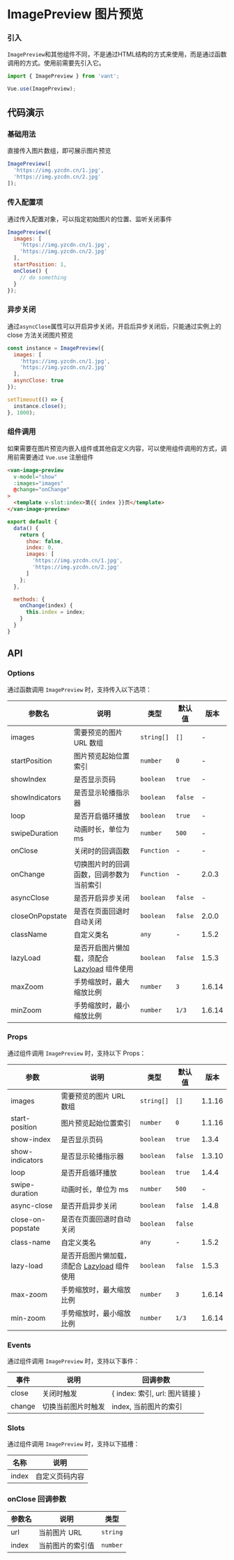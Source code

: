 # ImagePreview 图片预览

### 引入

`ImagePreview`和其他组件不同，不是通过HTML结构的方式来使用，而是通过函数调用的方式。使用前需要先引入它。

```js
import { ImagePreview } from 'vant';

Vue.use(ImagePreview);
```

## 代码演示

### 基础用法

直接传入图片数组，即可展示图片预览

```javascript
ImagePreview([
  'https://img.yzcdn.cn/1.jpg',
  'https://img.yzcdn.cn/2.jpg'
]);
```

### 传入配置项

通过传入配置对象，可以指定初始图片的位置、监听关闭事件

```javascript
ImagePreview({
  images: [
    'https://img.yzcdn.cn/1.jpg',
    'https://img.yzcdn.cn/2.jpg'
  ],
  startPosition: 1,
  onClose() {
    // do something
  }
});
```

### 异步关闭

通过`asyncClose`属性可以开启异步关闭，开启后异步关闭后，只能通过实例上的 close 方法关闭图片预览

```javascript
const instance = ImagePreview({
  images: [
    'https://img.yzcdn.cn/1.jpg',
    'https://img.yzcdn.cn/2.jpg'
  ],
  asyncClose: true
});

setTimeout(() => {
  instance.close();
}, 1000);
```

### 组件调用

如果需要在图片预览内嵌入组件或其他自定义内容，可以使用组件调用的方式，调用前需要通过 `Vue.use` 注册组件

```html
<van-image-preview
  v-model="show"
  :images="images"
  @change="onChange"
>
  <template v-slot:index>第{{ index }}页</template>
</van-image-preview>
```

```js
export default {
  data() {
    return {
      show: false,
      index: 0,
      images: [
        'https://img.yzcdn.cn/1.jpg',
        'https://img.yzcdn.cn/2.jpg'
      ]
    };
  },

  methods: {
    onChange(index) {
      this.index = index;
    }
  }
}
```

## API

### Options

通过函数调用 `ImagePreview` 时，支持传入以下选项：

| 参数名 | 说明 | 类型 | 默认值 | 版本 |
|------|------|------|------|------|
| images | 需要预览的图片 URL 数组 | `string[]` | `[]` | - |
| startPosition | 图片预览起始位置索引 | `number` | `0` | - |
| showIndex | 是否显示页码 | `boolean` | `true` | - |
| showIndicators | 是否显示轮播指示器 | `boolean` | `false` | - |
| loop | 是否开启循环播放 | `boolean` | `true` | - |
| swipeDuration | 动画时长，单位为 ms | `number` | `500` | - |
| onClose | 关闭时的回调函数 | `Function` | - | - |
| onChange | 切换图片时的回调函数，回调参数为当前索引 | `Function` | - | 2.0.3 |
| asyncClose | 是否开启异步关闭 | `boolean` | `false` | - |
| closeOnPopstate | 是否在页面回退时自动关闭 | `boolean` | `false` | 2.0.0 |
| className | 自定义类名 | `any` | - | 1.5.2 |
| lazyLoad | 是否开启图片懒加载，须配合 [Lazyload](#/zh-CN/lazyload) 组件使用 | `boolean` | `false` | 1.5.3 |
| maxZoom | 手势缩放时，最大缩放比例 | `number` | `3` | 1.6.14 |
| minZoom | 手势缩放时，最小缩放比例 | `number` | `1/3` | 1.6.14 |

### Props

通过组件调用 `ImagePreview` 时，支持以下 Props：

| 参数 | 说明 | 类型 | 默认值 | 版本 |
|------|------|------|------|------|
| images | 需要预览的图片 URL 数组 | `string[]` | `[]` | 1.1.16 |
| start-position | 图片预览起始位置索引 | `number` | `0` | 1.1.16 |
| show-index | 是否显示页码 | `boolean` | `true` | 1.3.4 |
| show-indicators | 是否显示轮播指示器 | `boolean` | `false` | 1.3.10 |
| loop | 是否开启循环播放 | `boolean` | `true` | 1.4.4 |
| swipe-duration | 动画时长，单位为 ms | `number` | `500` | - |
| async-close | 是否开启异步关闭 | `boolean` | `false` | 1.4.8 |
| close-on-popstate | 是否在页面回退时自动关闭 | `boolean` | `false` |
| class-name | 自定义类名 | `any` | - | 1.5.2 |
| lazy-load | 是否开启图片懒加载，须配合 [Lazyload](#/zh-CN/lazyload) 组件使用 | `boolean` | `false` | 1.5.3 |
| max-zoom | 手势缩放时，最大缩放比例 | `number` | `3` | 1.6.14 |
| min-zoom | 手势缩放时，最小缩放比例 | `number` | `1/3` | 1.6.14 |

### Events

通过组件调用 `ImagePreview` 时，支持以下事件：

| 事件 | 说明 | 回调参数 |
|------|------|------|
| close | 关闭时触发 | { index: 索引, url: 图片链接 } |
| change | 切换当前图片时触发 | index, 当前图片的索引 |

### Slots

通过组件调用 `ImagePreview` 时，支持以下插槽：

| 名称 | 说明 |
|------|------|
| index | 自定义页码内容 |

### onClose 回调参数

| 参数名 | 说明 | 类型 |
|------|------|------|
| url | 当前图片 URL | `string` |
| index | 当前图片的索引值 | `number` |
